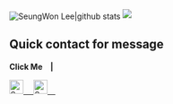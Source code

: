 <a>
  <img align="center" src="https://github-readme-stats.anuraghazra1.vercel.app/api?username=lsw6684&show_icons=true&include_all_commits=true&theme=material-palenight" alt="SeungWon Lee|github stats" />
</a>

<a>
  <img src="https://github-readme-stats.anuraghazra1.vercel.app/api/top-langs/?username=lsw6684&layout=compact&theme=material-palenight" />
</a>

## Quick contact for message

**Click Me　|**　

<a href="https://instagram.com/dev_lsw">
<img alt="SeungWon Lee|Instagram" width="25px" src="https://cdn.jsdelivr.net/npm/simple-icons@v3/icons/instagram.svg" />　
<a href="https://www.facebook.com/profile.php?id=100007864716666">
<img alt="SeungWon Lee|Facebook" width="25px" src="https://cdn.jsdelivr.net/npm/simple-icons@v3/icons/facebook.svg" />　



<!-- (https://github.com/anuraghazra/github-readme-stats) -->
